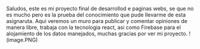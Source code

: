 Saludos, este es mi proyecto final de desarrollod e paginas webs, se que no es mucho pero es la prueba del conocimiento que pude llevarme de esta asignaruta. Aqui veremos un muro para publicar y comentar opiniones de manera libre, trabaja con la tecnologia react, asi como Firebase para el alojamiento de los datos manejados, muchas gracias por ver mi proyecto.
!(image.PNG)
